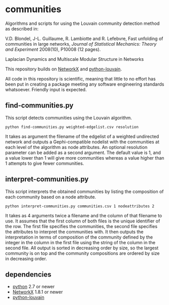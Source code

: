 # communities
Algorithms and scripts for using the Louvain community detection method as described in:

V.D. Blondel, J-L. Guillaume, R. Lambiotte and R. Lefebvre, 
Fast unfolding of communities in large networks, 
_Journal of Statistical Mechanics: Theory and Experiment_ 2008(10), 
P10008 (12 pages). 

Laplacian Dynamics and Multiscale Modular Structure in Networks

This repository builds on 
[NetworkX](https://networkx.github.io) and
[python-louvain](https://bitbucket.org/taynaud/python-louvain). 

All code in this repository is scientific, meaning that little to no effort has been put in creating a package meeting any software engineering standards whatsoever. 
Friendly input is expected. 

## find-communities.py

This script detects communities using the Louvain algorithm.

	python find-communities.py weighted-edgelist.csv resolution

It takes as argument the filename of the edgelist of a weighted undirected network and outputs a Gephi-compatible nodelist with the communities at each level of the algorithm as node attributes. 
An optional resolution parameter can be added as a second argument. 
The default value is 1, and a value lower than 1 will give more communities whereas a value higher than 1 attempts to give fewer communities. 

## interpret-communities.py

This script interprets the obtained communities by listing the composition of each community based on a node attribute. 

	python interpret-communities.py communities.csv 1 nodeattributes 2

It takes as 4 arguments twice a filename and the column of that filename to use. 
It assumes that the first column of both files is the unique identifier of the row. 
The first file specifies the communities, the second file specifies the attributes to interpret the communities with.
It then outputs the interpretation in terms of composition of the community defined by the integer in the column in the first file using the string of the column in the second file. 
All output is sorted in decreasing order by size, so the largest community is on top and the community compositions are ordered by size in decreasing order. 

## dependencies

* [python](https://www.python.org/) 2.7 or newer
* [NetworkX](https://networkx.github.io) 1.8.1 or newer
* [python-louvain](https://bitbucket.org/taynaud/python-louvain)


